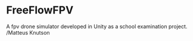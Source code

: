 # FreeFlowFPV
A fpv drone simulator developed in Unity as a school examination project.
/Matteus Knutson
